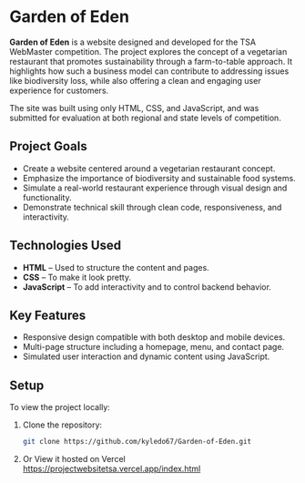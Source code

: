 # Garden of Eden

**Garden of Eden** is a website designed and developed for the TSA WebMaster competition. The project explores the concept of a vegetarian restaurant that promotes sustainability through a farm-to-table approach. It highlights how such a business model can contribute to addressing issues like biodiversity loss, while also offering a clean and engaging user experience for customers.

The site was built using only HTML, CSS, and JavaScript, and was submitted for evaluation at both regional and state levels of competition.

## Project Goals
- Create a website centered around a vegetarian restaurant concept.
- Emphasize the importance of biodiversity and sustainable food systems.
- Simulate a real-world restaurant experience through visual design and functionality.
- Demonstrate technical skill through clean code, responsiveness, and interactivity.

## Technologies Used

- **HTML** – Used to structure the content and pages.
- **CSS** – To make it look pretty.
- **JavaScript** – To add interactivity and to control backend behavior.

## Key Features

- Responsive design compatible with both desktop and mobile devices.
- Multi-page structure including a homepage, menu, and contact page.
- Simulated user interaction and dynamic content using JavaScript.

## Setup

To view the project locally:

1. Clone the repository:
   ```bash
   git clone https://github.com/kyledo67/Garden-of-Eden.git

2. Or View it hosted on Vercel
   https://projectwebsitetsa.vercel.app/index.html
